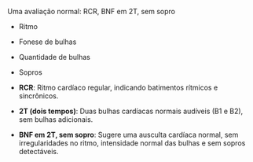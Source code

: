 Uma avaliação normal: RCR, BNF em 2T, sem sopro  
- Ritmo  
- Fonese de bulhas  
- Quantidade de bulhas  
- Sopros  
  
- **RCR**: Ritmo cardíaco regular, indicando batimentos rítmicos e sincrônicos.
- **2T (dois tempos)**: Duas bulhas cardíacas normais audíveis (B1 e B2), sem bulhas adicionais.
- **BNF em 2T, sem sopro**: Sugere uma ausculta cardíaca normal, sem irregularidades no ritmo, intensidade normal das bulhas e sem sopros detectáveis.
